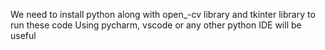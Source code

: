 We need to install python along with open_-cv library and tkinter library to run these code
Using pycharm, vscode or any other python IDE will be useful 
